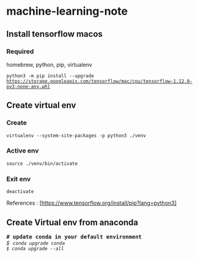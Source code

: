 # machine-learning-note
## Install tensorflow macos
### Required
homebrew, python, pip, virtualenv

<code>python3 -m pip install --upgrade https://storage.googleapis.com/tensorflow/mac/cpu/tensorflow-1.12.0-py3-none-any.whl </code>
## Create virtual env
### Create
<code>virtualenv --system-site-packages -p python3 ./venv
</code>
### Active env
<code>source ./venv/bin/activate</code>
### Exit env
<code>deactivate</code>

References : [https://www.tensorflow.org/install/pip?lang=python3]

## Create Virtual env from anaconda

<pre name="7b81" id="7b81" class="graf graf--pre graf-after--p"><strong class="markup--strong markup--pre-strong"># update conda in your default environment </strong><br><em class="markup--em markup--pre-em">$ </em><code class="markup--code markup--pre-code"><em class="markup--em markup--pre-em">conda upgrade conda<br>$ conda upgrade --all</em></code></pre>
